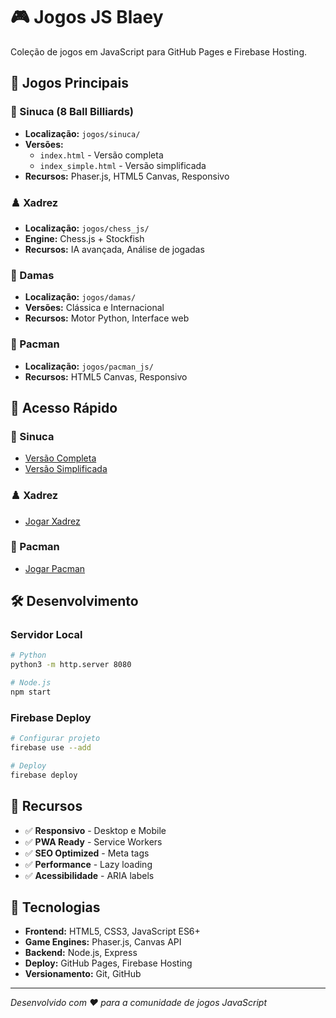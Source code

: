 # 🎮 Jogos JS Blaey

Coleção de jogos em JavaScript para GitHub Pages e Firebase Hosting.

## 🎯 Jogos Principais

### 🎱 Sinuca (8 Ball Billiards)
- **Localização:** `jogos/sinuca/`
- **Versões:** 
  - `index.html` - Versão completa
  - `index_simple.html` - Versão simplificada
- **Recursos:** Phaser.js, HTML5 Canvas, Responsivo

### ♟️ Xadrez
- **Localização:** `jogos/chess_js/`
- **Engine:** Chess.js + Stockfish
- **Recursos:** IA avançada, Análise de jogadas

### 🔴 Damas
- **Localização:** `jogos/damas/`
- **Versões:** Clássica e Internacional
- **Recursos:** Motor Python, Interface web

### 👻 Pacman
- **Localização:** `jogos/pacman_js/`
- **Recursos:** HTML5 Canvas, Responsivo

## 🚀 Acesso Rápido

### 🎱 Sinuca
- [Versão Completa](jogos/sinuca/index.html)
- [Versão Simplificada](jogos/sinuca/index_simple.html)

### ♟️ Xadrez
- [Jogar Xadrez](jogos/chess_js/index.html)

### 👻 Pacman
- [Jogar Pacman](jogos/pacman_js/index.html)

## 🛠️ Desenvolvimento

### Servidor Local
```bash
# Python
python3 -m http.server 8080

# Node.js
npm start
```

### Firebase Deploy
```bash
# Configurar projeto
firebase use --add

# Deploy
firebase deploy
```

## 📱 Recursos

- ✅ **Responsivo** - Desktop e Mobile
- ✅ **PWA Ready** - Service Workers
- ✅ **SEO Optimized** - Meta tags
- ✅ **Performance** - Lazy loading
- ✅ **Acessibilidade** - ARIA labels

## 🔧 Tecnologias

- **Frontend:** HTML5, CSS3, JavaScript ES6+
- **Game Engines:** Phaser.js, Canvas API
- **Backend:** Node.js, Express
- **Deploy:** GitHub Pages, Firebase Hosting
- **Versionamento:** Git, GitHub

---

*Desenvolvido com ❤️ para a comunidade de jogos JavaScript*